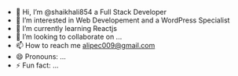 - 👋 Hi, I’m @shaikhali854 a Full Stack Developer
- 👀 I’m interested in Web Developement and a WordPress Specialist
- 🌱 I’m currently learning Reactjs
- 💞️ I’m looking to collaborate on ...
- 📫 How to reach me alipec009@gmail.com
- 😄 Pronouns: ...
- ⚡ Fun fact: ...

<!---
shaikhali854/shaikhali854 is a ✨ special ✨ repository because its `README.md` (this file) appears on your GitHub profile.
You can click the Preview link to take a look at your changes.
--->
